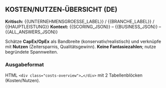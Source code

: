 ## KOSTEN/NUTZEN‑ÜBERSICHT (DE)

**Kritisch:** {{UNTERNEHMENSGROESSE_LABEL}} / {{BRANCHE_LABEL}} / {{HAUPTLEISTUNG}}
**Kontext:** {{SCORING_JSON}} – {{BUSINESS_JSON}} – {{ALL_ANSWERS_JSON}}

Schätze **CapEx/OpEx** als Bandbreite (konservativ/realistisch) und verknüpfe mit **Nutzen** (Zeitersparnis, Qualitätsgewinn). **Keine Fantasiezahlen**; nutze begründete Spannweiten.

### Ausgabeformat
HTML `<div class="costs-overview">…</div>` mit 2 Tabellenblöcken (Kosten/Nutzen).
